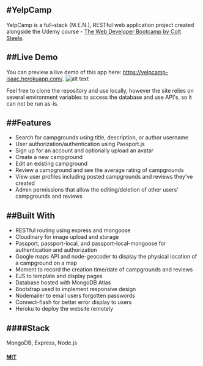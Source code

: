
#YelpCamp
---

YelpCamp is a full-stack (M.E.N.), RESTful web application project created alongside the Udemy course - [The Web Developer Bootcamp by Colt Steele](https://www.udemy.com/the-web-developer-bootcamp/).

##Live Demo
---
You can preview a live demo of this app here: <https://yelpcamp-isaac.herokuapp.com/>.
![alt text](https://i.imgur.com/MvgCSc0.jpg "Landing Page")

Feel free to clone the repository and use locally, however the site relies on several environment variables to access the database and use API's, so it can not be run as-is.

##Features
---
* Search for campgrounds using title, description, or author username
* User authorization/authentication using Passport.js
* Sign up for an account and optionally upload an avatar
* Create a new campground
* Edit an existing campground
* Review a campground and see the average rating of campgrounds
* View user profiles including posted campgrounds and reviews they've created
* Admin permissions that allow the editing/deletion of other users' campgrounds and reviews

##Built With
---
* RESTful routing using express and mongoose
* Cloudinary for image upload and storage
* Passport, passport-local, and passport-local-mongoose for authentication and authorization
* Google maps API and node-geocoder to display the physical location of a campground on a map
* Moment to record the creation time/date of campgrounds and reviews
* EJS to template and display pages
* Database hosted with MongoDB Atlas
* Bootstrap used to implement responsive design
* Nodemailer to email users forgotten passwords
* Connect-flash for better error display to users
* Heroku to deploy the website remotely

####Stack
---
MongoDB, Express, Node.js

#### [MIT](./LICENSE)